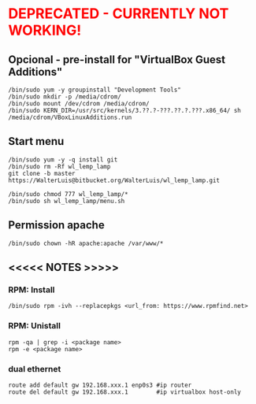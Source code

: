 # <span style="color: red;">DEPRECATED - CURRENTLY NOT WORKING!</span>

## Opcional - pre-install for "VirtualBox Guest Additions"

    /bin/sudo yum -y groupinstall "Development Tools"
    /bin/sudo mkdir -p /media/cdrom/
    /bin/sudo mount /dev/cdrom /media/cdrom/
    /bin/sudo KERN_DIR=/usr/src/kernels/3.??.?-???.??.?.???.x86_64/ sh /media/cdrom/VBoxLinuxAdditions.run

## Start menu

    /bin/sudo yum -y -q install git
    /bin/sudo rm -Rf wl_lemp_lamp
    git clone -b master https://WalterLuis@bitbucket.org/WalterLuis/wl_lemp_lamp.git

    /bin/sudo chmod 777 wl_lemp_lamp/*
    /bin/sudo sh wl_lemp_lamp/menu.sh

## Permission apache

    /bin/sudo chown -hR apache:apache /var/www/*

## <<<<< NOTES >>>>>

### RPM: Install

    /bin/sudo rpm -ivh --replacepkgs <url_from: https://www.rpmfind.net>

### RPM: Unistall

    rpm -qa | grep -i <package name>
    rpm -e <package name>

### dual ethernet

    route add default gw 192.168.xxx.1 enp0s3 #ip router
    route del default gw 192.168.xxx.1        #ip virtualbox host-only
